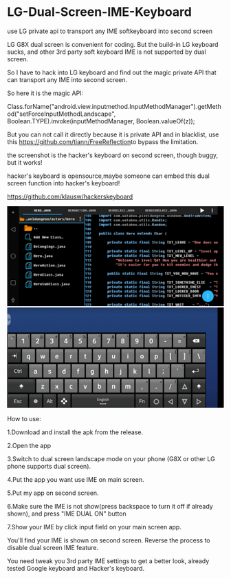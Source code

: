 # LG-Dual-Screen-IME-Keyboard
use LG private api to transport any IME softkeyboard into second screen

LG G8X dual screen is convenient for coding. But the build-in LG keyboard sucks, and other 3rd party soft keyboard IME is not supported by dual screen.

So I have to hack into LG keyboard and find out the magic private API that can transport any IME into second screen.

So here it is the magic API:

Class.forName("android.view.inputmethod.InputMethodManager").getMethod("setForceInputMethodLandscape", Boolean.TYPE).invoke(inputMethodManager, Boolean.valueOf(z));

But you can not call it directly because it is private API and in blacklist, use this ​https://github.com/tiann/FreeReflection​​​ to bypass the limitation.

the screenshot is the hacker's keyboard on second screen, though buggy, but it works!

hacker's keyboard is opensource,maybe someone can embed this dual screen function into hacker's keyboard!

https://github.com/klausw/hackerskeyboard

![alt text](https://github.com/NoviaDroid/LG-Dual-Screen-IME-Keyboard/blob/main/screencap_aide.png?raw=true)
![alt text](https://github.com/NoviaDroid/LG-Dual-Screen-IME-Keyboard/blob/main/screencap.png?raw=true)
 
How to use:


1.Download and install the apk from the release.

2.Open the app

3.Switch to dual screen landscape mode on your phone (G8X or other LG phone supports dual screen).

4.Put the app you want use IME on main screen.

5.Put my app on second screen.

6.Make sure the IME is not show(press backspace to turn it off if already shown), and press "IME DUAL ON" button

7.Show your IME by click input field on your main screen app.


You'll find your IME is shown on second screen. Reverse the process to disable dual screen IME feature.

You need tweak you 3rd party IME settings to get a better look, already tested Google keyboard and Hacker's keyboard.
